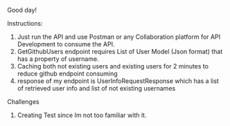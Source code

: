 ﻿Good day!


Instructions:
1. Just run the API and use Postman or any Collaboration platform for API Development to consume the API.
2. GetGithubUsers endpoint requires List of User Model (Json format) that has a property of username.
3. Caching both not existing users and existing users for 2 minutes to reduce github endpoint consuming
4. response of my endpoint is UserInfoRequestResponse which has a list of retrieved user info and list of not existing usernames





Challenges
1. Creating Test since Im not too familiar with it.